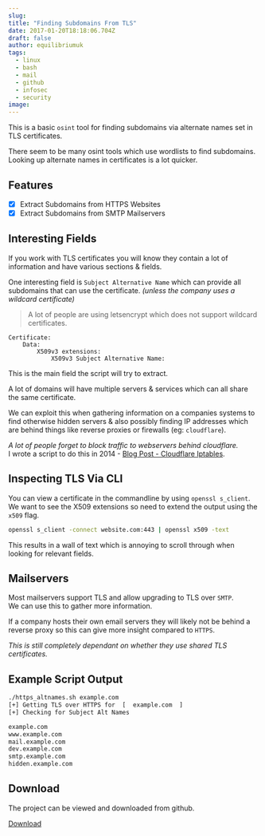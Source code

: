```yaml
---
slug:
title: "Finding Subdomains From TLS"
date: 2017-01-20T18:18:06.704Z
draft: false
author: equilibriumuk
tags:
  - linux
  - bash
  - mail
  - github
  - infosec
  - security
image:
---
```


This is a basic `osint` tool for finding subdomains via alternate names set in TLS certificates.

There seem to be many osint tools which use wordlists to find subdomains.
<br/>Looking up alternate names in certificates is a lot quicker.

## Features

- [x] Extract Subdomains from HTTPS Websites
- [x] Extract Subdomains from SMTP Mailservers

## Interesting Fields

If you work with TLS certificates you will know they contain a lot of information and have various sections & fields.

One interesting field is `Subject Alternative Name` which can provide all subdomains that can use the certificate. *(unless the company uses a wildcard certificate)*

<blockquote>
A lot of people are using letsencrypt which does not support wildcard certificates.
</blockquote>

```psk
Certificate:
    Data:
        X509v3 extensions:
            X509v3 Subject Alternative Name:
```

This is the main field the script will try to extract.

A lot of domains will have multiple servers & services which can all share the same certificate.

We can exploit this when gathering information on a companies systems to find otherwise hidden servers & also possibly finding IP addresses which are behind things like reverse proxies or firewalls (eg: `cloudflare`).

*A lot of people forget to block traffic to webservers behind cloudflare.*
<br />I wrote a script to do this in 2014 - [Blog Post - Cloudflare Iptables](/2015/06/13/cloudflare-iptables/).

## Inspecting TLS Via CLI

You can view a certificate in the commandline by using `openssl s_client`.
<br />We want to see the X509 extensions so need to extend the output using the `x509` flag.

```sh
openssl s_client -connect website.com:443 | openssl x509 -text
```

This results in a wall of text which is annoying to scroll through when looking for relevant fields.

## Mailservers

Most mailservers support TLS and allow upgrading to TLS over `SMTP`.
<br />We can use this to gather more information.

If a company hosts their own email servers they will likely not be behind a reverse proxy so this can give more insight compared to `HTTPS`.

*This is still completely dependant on whether they use shared TLS certificates.*

## Example Script Output

```sh
./https_altnames.sh example.com
[+] Getting TLS over HTTPS for  [  example.com  ]
[+] Checking for Subject Alt Names

example.com
www.example.com
mail.example.com
dev.example.com
smtp.example.com
hidden.example.com
```

## Download

The project can be viewed and downloaded from github.

<a class="github" href="https://github.com/equk/tls-altnames/" aria-label="Download on GitHub" target="_blank" rel="noopener noreferrer"><i class="fa fa-github"></i> Download</a>